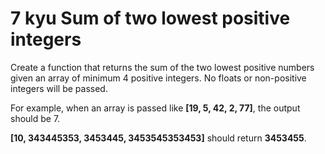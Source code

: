 # 7 kyu Sum of two lowest positive integers

Create a function that returns the sum of the two lowest positive numbers given an array of minimum 4 positive integers. No floats or non-positive integers will be passed.

For example, when an array is passed like **[19, 5, 42, 2, 77]**, the output should be 7.

**[10, 343445353, 3453445, 3453545353453]** should return **3453455**.